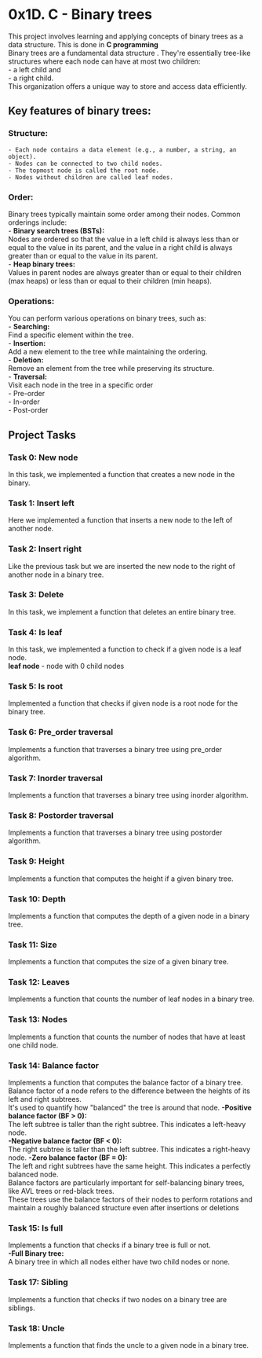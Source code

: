 # 0x1D. C - Binary trees
This project involves learning and applying concepts of binary trees as a data structure. This is done in **C programming**  
Binary trees are a fundamental data structure . They're essentially tree-like structures where each node can have at most two children:   
    - a left child and   
    - a right child.   
This organization offers a unique way to store and access data efficiently.

## Key features of binary trees:

### Structure:
    - Each node contains a data element (e.g., a number, a string, an object).  
    - Nodes can be connected to two child nodes.  
    - The topmost node is called the root node.  
    - Nodes without children are called leaf nodes.  
### Order:
Binary trees typically maintain some order among their nodes. Common orderings include:  
    - **Binary search trees (BSTs):**   
Nodes are ordered so that the value in a left child is always less than or equal to the value in its parent, and the value in a right child is always greater than or equal to the value in its parent.  
    - **Heap binary trees:**   
Values in parent nodes are always greater than or equal to their children (max heaps) or less than or equal to their children (min heaps).
### Operations:
You can perform various operations on binary trees, such as:  
    - **Searching:**   
Find a specific element within the tree.  
    - **Insertion:**   
Add a new element to the tree while maintaining the ordering.  
    - **Deletion:**   
Remove an element from the tree while preserving its structure.  
    - **Traversal:**   
Visit each node in the tree in a specific order  
    - Pre-order  
    - In-order  
    - Post-order  

## Project Tasks

### Task 0: New node
In this task, we implemented a function that creates a new node in the binary.

### Task 1: Insert left
Here we implemented a function that inserts a new node to the left of another node.

### Task 2: Insert right
Like the previous task but we are inserted the new node to the right of another node in a binary tree.

### Task 3: Delete
In this task, we implement a function that deletes an entire binary tree.

### Task 4: Is leaf
In this task, we implemented a function to check if a given node is a leaf node.  
**leaf node** - node with 0 child nodes

### Task 5: Is root
Implemented a function that checks if given node is a root node for the binary tree.

### Task 6: Pre_order traversal
Implements a function that traverses a binary tree using pre_order algorithm.

### Task 7: Inorder traversal
Implements a function that traverses a binary tree using inorder algorithm.

### Task 8: Postorder traversal
Implements a function that traverses a binary tree using postorder algorithm.

### Task 9: Height
Implements a function that computes the height if a given binary tree.

### Task 10: Depth
Implements a function that computes the depth of a given node in a binary tree.

### Task 11: Size
Implements a function that computes the size of a given binary tree.

### Task 12: Leaves
Implements a function that counts the number of leaf nodes in a binary tree.

### Task 13: Nodes
Implements a function that counts the number of nodes that have at least one child node.

### Task 14: Balance factor
Implements a function that computes the balance factor of a binary tree.  
Balance factor of a node refers to the difference between the heights of its left and right subtrees.  
It's used to quantify how "balanced" the tree is around that node.
    **-Positive balance factor (BF > 0):**  
The left subtree is taller than the right subtree. This indicates a left-heavy node.  
    **-Negative balance factor (BF < 0):**  
The right subtree is taller than the left subtree. This indicates a right-heavy node.
    **-Zero balance factor (BF = 0):**  
The left and right subtrees have the same height. This indicates a perfectly balanced node.  
Balance factors are particularly important for self-balancing binary trees, like AVL trees or red-black trees.  
These trees use the balance factors of their nodes to perform rotations and maintain a roughly balanced structure even after insertions or deletions  

### Task 15: Is full
Implements a function that checks if a binary tree is full or not.  
    **-Full Binary tree:**  
A binary tree in which all nodes either have two child nodes or none.  


### Task 17: Sibling
Implements a function that checks if two nodes on a binary tree are siblings.  


### Task 18: Uncle
Implements a function that finds the uncle to a given node in a binary tree.